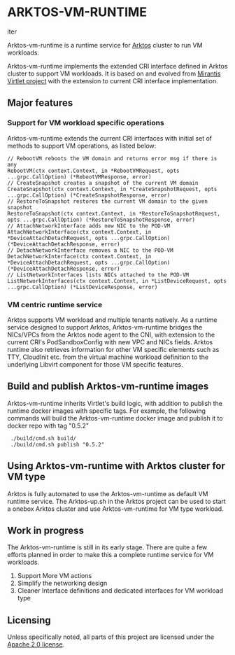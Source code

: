 # ARKTOS-VM-RUNTIME

iter

Arktos-vm-runtime is a runtime service for [Arktos](https://github.com/futurewei-cloud/arktos) cluster to run VM workloads.

Arktos-vm-runtime implements the extended CRI interface defined in Arktos cluster to support VM workloads. It is based 
on and evolved from [Mirantis Virtlet project](https://github.com/Mirantis/virtlet) with  the extension to current CRI 
interface implementation.

## Major features
### Support for VM workload specific operations
Arktos-vm-runtime extends the current CRI interfaces with initial set of methods to support VM operations, as listed below:

	// RebootVM reboots the VM domain and returns error msg if there is any
	RebootVM(ctx context.Context, in *RebootVMRequest, opts ...grpc.CallOption) (*RebootVMResponse, error)
	// CreateSnapshot creates a snapshot of the current VM domain
	CreateSnapshot(ctx context.Context, in *CreateSnapshotRequest, opts ...grpc.CallOption) (*CreateSnapshotResponse, error)
	// RestoreToSnapshot restores the current VM domain to the given snapshot
	RestoreToSnapshot(ctx context.Context, in *RestoreToSnapshotRequest, opts ...grpc.CallOption) (*RestoreToSnapshotResponse, error)
	// AttachNetworkInterface adds new NIC to the POD-VM
	AttachNetworkInterface(ctx context.Context, in *DeviceAttachDetachRequest, opts ...grpc.CallOption) (*DeviceAttachDetachResponse, error)
	// DetachNetworkInterface removes a NIC to the POD-VM
	DetachNetworkInterface(ctx context.Context, in *DeviceAttachDetachRequest, opts ...grpc.CallOption) (*DeviceAttachDetachResponse, error)
	// ListNetworkInterfaces lists NICs attached to the POD-VM
	ListNetworkInterfaces(ctx context.Context, in *ListDeviceRequest, opts ...grpc.CallOption) (*ListDeviceResponse, error)

### VM centric runtime service
Arktos supports VM workload and multiple tenants natively. As a runtime service designed to support Arktos, Arktos-vm-runtime 
bridges the NICs/VPCs from the Arktos node agent to the CNI, with extension to the current CRI's PodSandboxConfig with 
new VPC and NICs fields. Arktos runtime also retrieves information for other VM specific elements such as TTY, CloudInit etc.
from the virtual machine workload definition to the underlying Libvirt component for those VM specific features.


## Build and publish Arktos-vm-runtime images
Arktos-vm-runtime inherits Virtlet's build logic, with addition to publish the runtime docker images with specific tags.
For example, the following commands will build the Arktos-vm-runtime docker image and publish it to docker repo with
tag "0.5.2"

     ./build/cmd.sh build/
     ./build/cmd.sh publish "0.5.2"

## Using Arktos-vm-runtime with Arktos cluster for VM type
Arktos is fully automated to use the Arktos-vm-runtime as default VM runtime service. The Arktos-up.sh in the Arktos 
project can be used to start a onebox Arktos cluster and use Arktos-vm-runtime for VM type workload.

## Work in progress
The Arktos-vm-runtime is still in its early stage. There are quite a few efforts planned in order to make this a complete 
runtime service for VM workloads. 
1. Support More VM actions
2. Simplify the networking design
3. Cleaner Interface definitions and dedicated interfaces for VM workload type


## Licensing

Unless specifically noted, all parts of this project are licensed under the [Apache 2.0 license](LICENSE).

